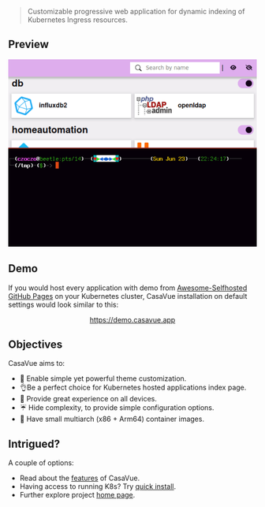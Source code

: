 > Customizable progressive web application for dynamic indexing of Kubernetes Ingress resources.
## Preview
![Alt Text](/demo.gif)

## Demo
If you would host every application with demo from [Awesome-Selfhosted GitHub Pages](https://github.com/awesome-selfhosted/awesome-selfhosted) on your Kubernetes cluster, CasaVue installation on default settings would look similar to this:
<p align="center">
<a href="https://demo.casavue.app">https://demo.casavue.app</a>
</p>

## Objectives
CasaVue aims to:  
- 🎨 Enable simple yet powerful theme customization.  
- 👌Be a perfect choice for Kubernetes hosted applications index page.  
- 📱 Provide great experience on all devices.  
- ☔ Hide complexity, to provide simple configuration options.  
- 🤏 Have small multiarch (x86 + Arm64) container images.  

## Intrigued?
A couple of options:
- Read about the [features](https://casavue.app/about/features/) of CasaVue.
- Having access to running K8s? Try [quick install](https://casavue.app/deployment/quick_start/).
- Further explore project [home page](https://casavue.app).